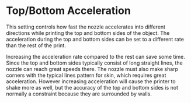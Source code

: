 Top/Bottom Acceleration
====
This setting controls how fast the nozzle accelerates into different directions while printing the top and bottom sides of the object. The acceleration during the top and bottom sides can be set to a different rate than the rest of the print.

Increasing the acceleration rate compared to the rest can save some time. Since the top and bottom sides typically consist of long straight lines, the nozzle can reach great speeds there. The nozzle must also make sharp corners with the typical lines pattern for skin, which requires great acceleration. However increasing acceleration will cause the printer to shake more as well, but the accuracy of the top and bottom sides is not normally a constraint because they are surrounded by walls.